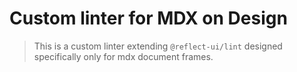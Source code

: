 # Custom linter for MDX on Design

> This is a custom linter extending `@reflect-ui/lint` designed specifically only for mdx document frames.
